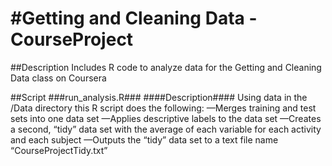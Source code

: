 #Getting and Cleaning Data - CourseProject
=========================================

##Description
Includes R code to analyze data for the Getting and Cleaning Data class on Coursera 

##Script
###run_analysis.R###
####Description####
Using data in the /Data directory this R script does the following:
—Merges training and test sets into one data set
—Applies descriptive labels to the data set
—Creates a second, “tidy” data set with the average of each variable for each activity and each subject
—Outputs the “tidy” data set to a text file name “CourseProjectTidy.txt”


